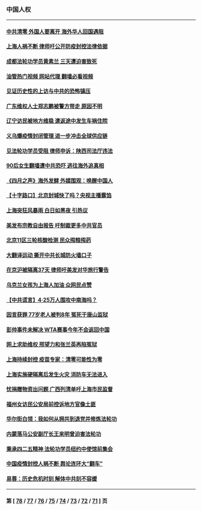 ### 中国人权
---
#### [中共清零 外国人要离开 海外华人回国遇阻](../../pages/ncid278/n13723475.md?04300445) 
#### [上海人祸不断 律师吁公开防疫封控法律依据](../../pages/ncid278/n13723309.md?04300445) 
#### [成都法轮功学员黄素兰 三天遭迫害致死](../../pages/ncid278/n13722817.md?04300445) 
#### [油管热门视频 网站代理 翻墙必看视频](http://209.222.30.114:81/youtube.html?04300445)
#### [见证历史性的上访与中共的恐怖镇压](../../pages/ncid278/n13722520.md?04300445) 
#### [广东维权人士郑志鹏被警方带走 原因不明](../../pages/ncid278/n13722307.md?04300445) 
#### [辽宁访民被地方维稳 遣返途中发生车祸住院](../../pages/ncid278/n13722112.md?04300445) 
#### [义乌爆疫情封闭管理 进一步冲击全球供应链](../../pages/ncid278/n13721924.md?04300445) 
#### [见法轮功学员受阻 律师申诉：陕西司法厅违法](../../pages/ncid278/n13720981.md?04300445) 
#### [90后女生翻墙遭中共恐吓 逃往海外追真相](../../pages/ncid278/n13721416.md?04300445) 
#### [《四月之声》海外发酵 外媒围观：唤醒中国人](../../pages/ncid278/n13720982.md?04300445) 
#### [【十字路口】北京封城快了吗？央视主播露馅](../../pages/ncid278/n13721080.md?04300445) 
#### [上海突狂风暴雨 白日如黑夜 引热议](../../pages/ncid278/n13720618.md?04300445) 
#### [美发布宗教自由报告 吁制裁更多中共官员](../../pages/ncid278/n13720670.md?04300445) 
#### [北京11区三轮核酸检测 民众囤粮囤药](../../pages/ncid278/n13720207.md?04300445) 
#### [大翻译运动 撕开中共长城防火墙口子](../../pages/ncid278/n13720365.md?04300445) 
#### [在京沪被隔离37天 律师吁美发对华旅行警告](../../pages/ncid278/n13720436.md?04300445) 
#### [乌克兰女孩为上海人加油 众网民点赞](../../pages/ncid278/n13720169.md?04300445) 
#### [【中共谎言】4·25万人围攻中南海吗？](../../pages/ncid278/n13719995.md?04300445) 
#### [因言获罪 77岁老人被判8年 冤死于唐山监狱](../../pages/ncid278/n13718512.md?04300445) 
#### [彭帅事件未解决 WTA赛事今年不会返回中国](../../pages/ncid278/n13720023.md?04300445) 
#### [网上求助维权 邢望力和张兰英再陷冤狱](../../pages/ncid278/n13719865.md?04300445) 
#### [上海持续封控 疫苗专家：清零可能性为零](../../pages/ncid278/n13719508.md?04300445) 
#### [上海实施硬隔离后发生火灾 消防车无法进入](../../pages/ncid278/n13719674.md?04300445) 
#### [忧捐赠物资出问题 广西列清单吁上海市民监督](../../pages/ncid278/n13719434.md?04300445) 
#### [福州女访民公安局前控诉地方官像土匪](../../pages/ncid278/n13719055.md?04300445) 
#### [华尔街白领：我如何从拥共到退党并修炼法轮功](../../pages/ncid278/n13719513.md?04300445) 
#### [内蒙落马公安副厅长王来明曾迫害法轮功](../../pages/ncid278/n13717744.md?04300445) 
#### [秉承四二五精神 法轮功学员纽约中使馆前集会](../../pages/ncid278/n13719075.md?04300445) 
#### [中国疫情封控人祸不断 舆论连环大“翻车”](../../pages/ncid278/n13718897.md?04300445) 
#### [易蓉：历史危机时刻  解体中共刻不容缓](../../pages/ncid278/n13718738.md?04300445) 

---
#### 第 [ [78](./78.md?04300445) / [77](./77.md?04300445) / [76](./76.md?04300445) / [75](./75.md?04300445) / [74](./74.md?04300445) / [73](./73.md?04300445) / [72](./72.md?04300445) / [71](./71.md?04300445) ] 页
